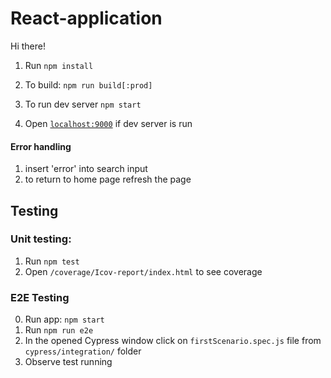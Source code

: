 # React-application

Hi there!

1) Run `npm install`

2) To build: `npm run build[:prod]`

3) To run dev server `npm start`

4) Open [`localhost:9000`][1] if dev server is run

[1]:http://localhost:9000

#### Error handling
1) insert 'error' into search input
2) to return to home page refresh the page


## Testing

### Unit testing:
1) Run `npm test`
2) Open `/coverage/Icov-report/index.html` to see coverage

### E2E Testing
0) Run app: `npm start`
1) Run `npm run e2e`
2) In the opened Cypress window click on `firstScenario.spec.js` file from `cypress/integration/` folder
3) Observe test running
